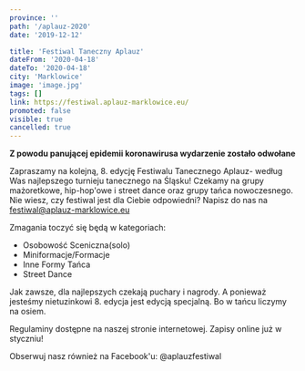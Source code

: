 ```yaml
---
province: ''
path: '/aplauz-2020'
date: '2019-12-12'

title: 'Festiwal Taneczny Aplauz'
dateFrom: '2020-04-18'
dateTo: '2020-04-18'
city: 'Marklowice'
image: 'image.jpg'
tags: []
link: https://festiwal.aplauz-marklowice.eu/
promoted: false
visible: true
cancelled: true
---
```

**Z powodu panującej epidemii koronawirusa wydarzenie zostało odwołane**

Zapraszamy na kolejną, 8. edycję Festiwalu Tanecznego Aplauz- według Was najlepszego turnieju tanecznego na Śląsku! Czekamy na grupy mażoretkowe, hip-hop'owe i street dance oraz grupy tańca nowoczesnego. Nie wiesz, czy festiwal jest dla Ciebie odpowiedni? Napisz do nas na festiwal@aplauz-marklowice.eu

Zmagania toczyć się będą w kategoriach:
- Osobowość Sceniczna(solo)
- Miniformacje/Formacje
- Inne Formy Tańca 
- Street Dance

Jak zawsze, dla najlepszych czekają puchary i nagrody. A ponieważ jesteśmy nietuzinkowi 8. edycja jest edycją specjalną. Bo w tańcu liczymy na osiem.

Regulaminy dostępne na naszej stronie internetowej. Zapisy online już w styczniu!

Obserwuj nasz również na Facebook'u: @aplauzfestiwal